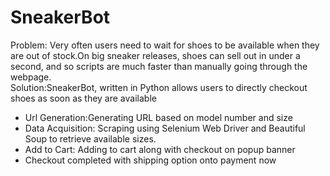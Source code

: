 <h1><a id="SneakerBot_0"></a>SneakerBot</h1>
<p>Problem: Very often users need to wait for shoes to be available when they are out of stock.On big sneaker releases, shoes can sell out in under a second, and so scripts are much faster than manually going through the webpage.<br>
Solution:SneakerBot, written in Python allows users to directly checkout shoes as soon as they are available</p>
<ul>
<li>Url Generation:Generating URL based on model number and size</li>
<li>Data Acquisition: Scraping using Selenium Web Driver and Beautiful Soup to retrieve available sizes.</li>
<li>Add to Cart: Adding to cart along with checkout on popup banner</li>
<li>Checkout completed with shipping option onto payment now</li>
</ul>

